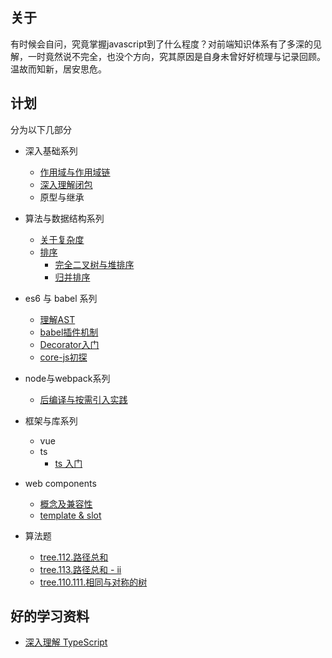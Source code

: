 ## 关于
有时候会自问，究竟掌握javascript到了什么程度？对前端知识体系有了多深的见解，一时竟然说不完全，也没个方向，究其原因是自身未曾好好梳理与记录回顾。温故而知新，居安思危。

## 计划

分为以下几部分

- 深入基础系列
  - [作用域与作用域链](./post/scope-chain.md)
  - [深入理解闭包](./post/closure.md)
  - 原型与继承
- 算法与数据结构系列
  - [关于复杂度](./post/complexity.md)
  - [排序](./post/sort.md)
    - [完全二叉树与堆排序](./post/tree-heap-sort.md)
    - [归并排序](./post/merge-sort.md)
- es6 与 babel 系列
  - [理解AST](./post/ast.md)
  - [babel插件机制](./post/babel-traverse.md)
  - [Decorator入门](./post/decorator.md)
  - [core-js初探](./post/core-js.md)
- node与webpack系列
  - [后编译与按需引入实践](./post/post-compiler.md)
- 框架与库系列
  - vue
  - ts
    - [ts 入门](./post/ts.md)  
- web components
  - [概念及兼容性](./post/web_components_basic.md)
  - [template & slot](./post/template_slot.md)

- 算法题
  - [tree.112.路径总和](./post/leetcode/112.路径总和.js)
  - [tree.113.路径总和 - ii](./post/leetcode/113.路径总和-ii.js)
  - [tree.110.111.相同与对称的树](./post/leetcode/110.111.相同与对称的树.js)

## 好的学习资料

- [深入理解 TypeScript](https://jkchao.github.io/typescript-book-chinese/)
